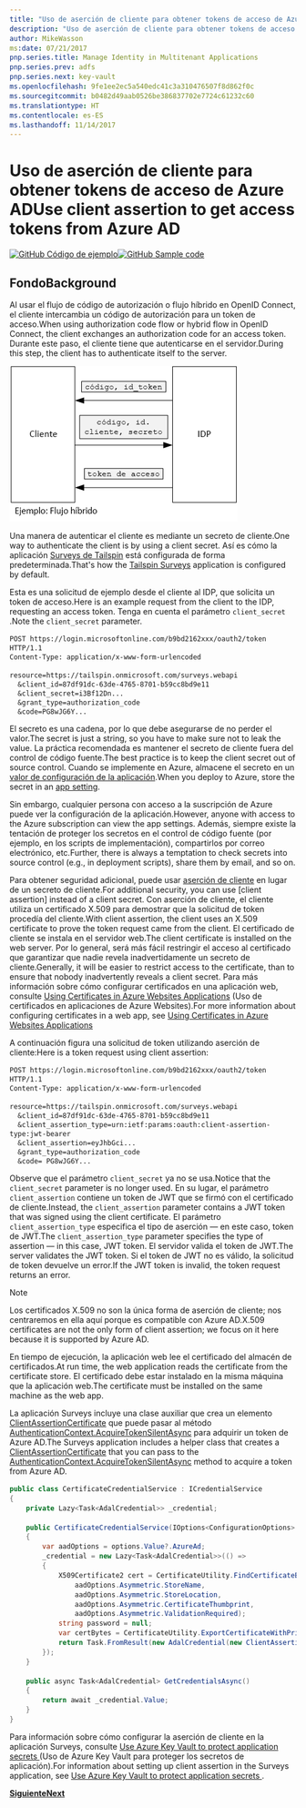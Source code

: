 ```yaml
---
title: "Uso de aserción de cliente para obtener tokens de acceso de Azure AD"
description: "Uso de aserción de cliente para obtener tokens de acceso de Azure AD."
author: MikeWasson
ms:date: 07/21/2017
pnp.series.title: Manage Identity in Multitenant Applications
pnp.series.prev: adfs
pnp.series.next: key-vault
ms.openlocfilehash: 9fe1ee2ec5a540edc41c3a310476507f8d862f0c
ms.sourcegitcommit: b0482d49aab0526be386837702e7724c61232c60
ms.translationtype: HT
ms.contentlocale: es-ES
ms.lasthandoff: 11/14/2017
---
```

# <a name="use-client-assertion-to-get-access-tokens-from-azure-ad"></a><span data-ttu-id="ce9aa-103">Uso de aserción de cliente para obtener tokens de acceso de Azure AD</span><span class="sxs-lookup"><span data-stu-id="ce9aa-103">Use client assertion to get access tokens from Azure AD</span></span>

<span data-ttu-id="ce9aa-104">[![GitHub](../_images/github.png) Código de ejemplo][sample application]</span><span class="sxs-lookup"><span data-stu-id="ce9aa-104">[![GitHub](../_images/github.png) Sample code][sample application]</span></span>

## <a name="background"></a><span data-ttu-id="ce9aa-105">Fondo</span><span class="sxs-lookup"><span data-stu-id="ce9aa-105">Background</span></span>
<span data-ttu-id="ce9aa-106">Al usar el flujo de código de autorización o flujo híbrido en OpenID Connect, el cliente intercambia un código de autorización para un token de acceso.</span><span class="sxs-lookup"><span data-stu-id="ce9aa-106">When using authorization code flow or hybrid flow in OpenID Connect, the client exchanges an authorization code for an access token.</span></span> <span data-ttu-id="ce9aa-107">Durante este paso, el cliente tiene que autenticarse en el servidor.</span><span class="sxs-lookup"><span data-stu-id="ce9aa-107">During this step, the client has to authenticate itself to the server.</span></span>

![Secreto del cliente](./images/client-secret.png)

<span data-ttu-id="ce9aa-109">Una manera de autenticar el cliente es mediante un secreto de cliente.</span><span class="sxs-lookup"><span data-stu-id="ce9aa-109">One way to authenticate the client is by using a client secret.</span></span> <span data-ttu-id="ce9aa-110">Así es cómo la aplicación [Surveys de Tailspin][Surveys] está configurada de forma predeterminada.</span><span class="sxs-lookup"><span data-stu-id="ce9aa-110">That's how the [Tailspin Surveys][Surveys] application is configured by default.</span></span>

<span data-ttu-id="ce9aa-111">Esta es una solicitud de ejemplo desde el cliente al IDP, que solicita un token de acceso.</span><span class="sxs-lookup"><span data-stu-id="ce9aa-111">Here is an example request from the client to the IDP, requesting an access token.</span></span> <span data-ttu-id="ce9aa-112">Tenga en cuenta el parámetro `client_secret` .</span><span class="sxs-lookup"><span data-stu-id="ce9aa-112">Note the `client_secret` parameter.</span></span>

```
POST https://login.microsoftonline.com/b9bd2162xxx/oauth2/token HTTP/1.1
Content-Type: application/x-www-form-urlencoded

resource=https://tailspin.onmicrosoft.com/surveys.webapi
  &client_id=87df91dc-63de-4765-8701-b59cc8bd9e11
  &client_secret=i3Bf12Dn...
  &grant_type=authorization_code
  &code=PG8wJG6Y...
```

<span data-ttu-id="ce9aa-113">El secreto es una cadena, por lo que debe asegurarse de no perder el valor.</span><span class="sxs-lookup"><span data-stu-id="ce9aa-113">The secret is just a string, so you have to make sure not to leak the value.</span></span> <span data-ttu-id="ce9aa-114">La práctica recomendada es mantener el secreto de cliente fuera del control de código fuente.</span><span class="sxs-lookup"><span data-stu-id="ce9aa-114">The best practice is to keep the client secret out of source control.</span></span> <span data-ttu-id="ce9aa-115">Cuando se implemente en Azure, almacene el secreto en un [valor de configuración de la aplicación][configure-web-app].</span><span class="sxs-lookup"><span data-stu-id="ce9aa-115">When you deploy to Azure, store the secret in an [app setting][configure-web-app].</span></span>

<span data-ttu-id="ce9aa-116">Sin embargo, cualquier persona con acceso a la suscripción de Azure puede ver la configuración de la aplicación.</span><span class="sxs-lookup"><span data-stu-id="ce9aa-116">However, anyone with access to the Azure subscription can view the app settings.</span></span> <span data-ttu-id="ce9aa-117">Además, siempre existe la tentación de proteger los secretos en el control de código fuente (por ejemplo, en los scripts de implementación), compartirlos por correo electrónico, etc.</span><span class="sxs-lookup"><span data-stu-id="ce9aa-117">Further, there is always a temptation to check secrets into source control (e.g., in deployment scripts), share them by email, and so on.</span></span>

<span data-ttu-id="ce9aa-118">Para obtener seguridad adicional, puede usar [aserción de cliente] en lugar de un secreto de cliente.</span><span class="sxs-lookup"><span data-stu-id="ce9aa-118">For additional security, you can use [client assertion] instead of a client secret.</span></span> <span data-ttu-id="ce9aa-119">Con aserción de cliente, el cliente utiliza un certificado X.509 para demostrar que la solicitud de token procedía del cliente.</span><span class="sxs-lookup"><span data-stu-id="ce9aa-119">With client assertion, the client uses an X.509 certificate to prove the token request came from the client.</span></span> <span data-ttu-id="ce9aa-120">El certificado de cliente se instala en el servidor web.</span><span class="sxs-lookup"><span data-stu-id="ce9aa-120">The client certificate is installed on the web server.</span></span> <span data-ttu-id="ce9aa-121">Por lo general, será más fácil restringir el acceso al certificado que garantizar que nadie revela inadvertidamente un secreto de cliente.</span><span class="sxs-lookup"><span data-stu-id="ce9aa-121">Generally, it will be easier to restrict access to the certificate, than to ensure that nobody inadvertently reveals a client secret.</span></span> <span data-ttu-id="ce9aa-122">Para más información sobre cómo configurar certificados en una aplicación web, consulte [Using Certificates in Azure Websites Applications][using-certs-in-websites] (Uso de certificados en aplicaciones de Azure Websites).</span><span class="sxs-lookup"><span data-stu-id="ce9aa-122">For more information about configuring certificates in a web app, see [Using Certificates in Azure Websites Applications][using-certs-in-websites]</span></span>

<span data-ttu-id="ce9aa-123">A continuación figura una solicitud de token utilizando aserción de cliente:</span><span class="sxs-lookup"><span data-stu-id="ce9aa-123">Here is a token request using client assertion:</span></span>

```
POST https://login.microsoftonline.com/b9bd2162xxx/oauth2/token HTTP/1.1
Content-Type: application/x-www-form-urlencoded

resource=https://tailspin.onmicrosoft.com/surveys.webapi
  &client_id=87df91dc-63de-4765-8701-b59cc8bd9e11
  &client_assertion_type=urn:ietf:params:oauth:client-assertion-type:jwt-bearer
  &client_assertion=eyJhbGci...
  &grant_type=authorization_code
  &code= PG8wJG6Y...
```

<span data-ttu-id="ce9aa-124">Observe que el parámetro `client_secret` ya no se usa.</span><span class="sxs-lookup"><span data-stu-id="ce9aa-124">Notice that the `client_secret` parameter is no longer used.</span></span> <span data-ttu-id="ce9aa-125">En su lugar, el parámetro `client_assertion` contiene un token de JWT que se firmó con el certificado de cliente.</span><span class="sxs-lookup"><span data-stu-id="ce9aa-125">Instead, the `client_assertion` parameter contains a JWT token that was signed using the client certificate.</span></span> <span data-ttu-id="ce9aa-126">El parámetro `client_assertion_type` especifica el tipo de aserción &mdash; en este caso, token de JWT.</span><span class="sxs-lookup"><span data-stu-id="ce9aa-126">The `client_assertion_type` parameter specifies the type of assertion &mdash; in this case, JWT token.</span></span> <span data-ttu-id="ce9aa-127">El servidor valida el token de JWT.</span><span class="sxs-lookup"><span data-stu-id="ce9aa-127">The server validates the JWT token.</span></span> <span data-ttu-id="ce9aa-128">Si el token de JWT no es válido, la solicitud de token devuelve un error.</span><span class="sxs-lookup"><span data-stu-id="ce9aa-128">If the JWT token is invalid, the token request returns an error.</span></span>

> [!NOTE]
> <span data-ttu-id="ce9aa-129">Los certificados X.509 no son la única forma de aserción de cliente; nos centraremos en ella aquí porque es compatible con Azure AD.</span><span class="sxs-lookup"><span data-stu-id="ce9aa-129">X.509 certificates are not the only form of client assertion; we focus on it here because it is supported by Azure AD.</span></span>
> 
> 

<span data-ttu-id="ce9aa-130">En tiempo de ejecución, la aplicación web lee el certificado del almacén de certificados.</span><span class="sxs-lookup"><span data-stu-id="ce9aa-130">At run time, the web application reads the certificate from the certificate store.</span></span> <span data-ttu-id="ce9aa-131">El certificado debe estar instalado en la misma máquina que la aplicación web.</span><span class="sxs-lookup"><span data-stu-id="ce9aa-131">The certificate must be installed on the same machine as the web app.</span></span>

<span data-ttu-id="ce9aa-132">La aplicación Surveys incluye una clase auxiliar que crea un elemento [ClientAssertionCertificate](/dotnet/api/microsoft.identitymodel.clients.activedirectory.clientassertioncertificate) que puede pasar al método [AuthenticationContext.AcquireTokenSilentAsync](/dotnet/api/microsoft.identitymodel.clients.activedirectory.authenticationcontext.acquiretokensilentasync) para adquirir un token de Azure AD.</span><span class="sxs-lookup"><span data-stu-id="ce9aa-132">The Surveys application includes a helper class that creates a [ClientAssertionCertificate](/dotnet/api/microsoft.identitymodel.clients.activedirectory.clientassertioncertificate) that you can pass to the [AuthenticationContext.AcquireTokenSilentAsync](/dotnet/api/microsoft.identitymodel.clients.activedirectory.authenticationcontext.acquiretokensilentasync) method to acquire a token from Azure AD.</span></span>

```csharp
public class CertificateCredentialService : ICredentialService
{
    private Lazy<Task<AdalCredential>> _credential;

    public CertificateCredentialService(IOptions<ConfigurationOptions> options)
    {
        var aadOptions = options.Value?.AzureAd;
        _credential = new Lazy<Task<AdalCredential>>(() =>
        {
            X509Certificate2 cert = CertificateUtility.FindCertificateByThumbprint(
                aadOptions.Asymmetric.StoreName,
                aadOptions.Asymmetric.StoreLocation,
                aadOptions.Asymmetric.CertificateThumbprint,
                aadOptions.Asymmetric.ValidationRequired);
            string password = null;
            var certBytes = CertificateUtility.ExportCertificateWithPrivateKey(cert, out password);
            return Task.FromResult(new AdalCredential(new ClientAssertionCertificate(aadOptions.ClientId, new X509Certificate2(certBytes, password))));
        });
    }

    public async Task<AdalCredential> GetCredentialsAsync()
    {
        return await _credential.Value;
    }
}
```

<span data-ttu-id="ce9aa-133">Para información sobre cómo configurar la aserción de cliente en la aplicación Surveys, consulte [Use Azure Key Vault to protect application secrets ][key vault] (Uso de Azure Key Vault para proteger los secretos de aplicación).</span><span class="sxs-lookup"><span data-stu-id="ce9aa-133">For information about setting up client assertion in the Surveys application, see [Use Azure Key Vault to protect application secrets ][key vault].</span></span>

<span data-ttu-id="ce9aa-134">[**Siguiente**][key vault]</span><span class="sxs-lookup"><span data-stu-id="ce9aa-134">[**Next**][key vault]</span></span>

<!-- Links -->
[configure-web-app]: /azure/app-service-web/web-sites-configure/
[azure-management-portal]: https://portal.azure.com
[aserción de cliente]: https://tools.ietf.org/html/rfc7521
[key vault]: key-vault.md
[Setup-KeyVault]: https://github.com/mspnp/multitenant-saas-guidance/blob/master/scripts/Setup-KeyVault.ps1
[Surveys]: tailspin.md
[using-certs-in-websites]: https://azure.microsoft.com/blog/using-certificates-in-azure-websites-applications/

[sample application]: https://github.com/mspnp/multitenant-saas-guidance
